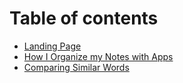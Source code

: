 # Table of contents

* [Landing Page](README.md)
* [How I Organize my Notes with Apps](how-i-organize-my-notes-with-apps.md)
* [Comparing Similar Words](comparing-similar-words.md)

